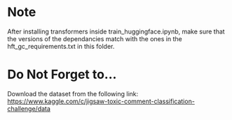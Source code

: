 
# Note

After installing transformers inside train_huggingface.ipynb, make sure that the versions of the dependancies match with the ones in the hft_gc_requirements.txt in this folder.

# Do Not Forget to...
Download the dataset from the following link: https://www.kaggle.com/c/jigsaw-toxic-comment-classification-challenge/data
